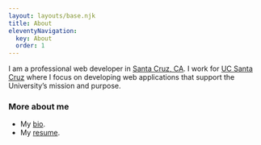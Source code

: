 ```yaml
---
layout: layouts/base.njk
title: About
eleventyNavigation:
  key: About
  order: 1
---
```

I am a professional web developer in [Santa Cruz, CA](https://www.cityofsantacruz.com/). I work for [UC Santa Cruz](https://campusdirectory.ucsc.edu/cd_detail?uid=jchafin) where I focus on developing web applications that support the University’s mission and purpose.

### More about me

- My [bio](/about/bio).
- My [resume](/about/curriculum-vitae).
